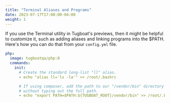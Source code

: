 ```yaml
---
title: "Terminal Aliases and Programs"
date: 2023-07-17T17:00:00-04:00
weight: 1
---
```


If you use the Terminal utility in Tugboat's previews, then it might be helpful to customize it, such as adding aliases
and linking programs into the \$PATH. Here's how you can do that from your `config.yml` file.

```yaml
php:
  image: tugboatqa/php:8
  commands:
    init:
      # Create the standard long-list "ll" alias.
      - echo "alias ll='ls -la'" >> /root/.bashrc

      # If using composer, add the path to our "/vendor/bin" directory to the $PATH so we can call those programs
      # without typing out the full path.
      - echo "export PATH=$PATH:${TUGBOAT_ROOT}/vendor/bin" >> /root/.bashrc
```
